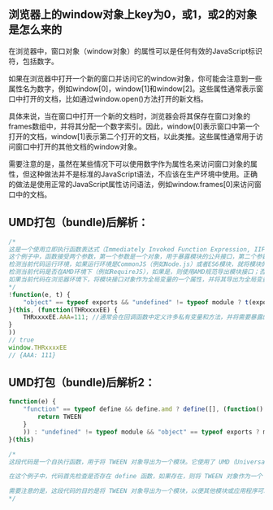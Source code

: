 ## 浏览器上的window对象上key为0，或1，或2的对象是怎么来的

在浏览器中，窗口对象（window对象）的属性可以是任何有效的JavaScript标识符，包括数字。

如果在浏览器中打开一个新的窗口并访问它的window对象，你可能会注意到一些属性名为数字，例如window[0]，window[1]和window[2]。这些属性通常表示窗口中打开的文档，比如通过window.open()方法打开的新文档。

具体来说，当在窗口中打开一个新的文档时，浏览器会将其保存在窗口对象的frames数组中，并将其分配一个数字索引。因此，window[0]表示窗口中第一个打开的文档，window[1]表示第二个打开的文档，以此类推。这些属性通常用于访问窗口中打开的其他文档的window对象。

需要注意的是，虽然在某些情况下可以使用数字作为属性名来访问窗口对象的属性，但这种做法并不是标准的JavaScript语法，不应该在生产环境中使用。正确的做法是使用正常的JavaScript属性访问语法，例如window.frames[0]来访问窗口中的文档。

## UMD打包（bundle)后解析：
``` js
/*
这是一个使用立即执行函数表达式（Immediately Invoked Function Expression, IIFE）来定义模块的常见方式，用于将一个模块的代码封装在一个私有作用域中，并将其暴露为一个公共的接口。
这个例子中，函数接受两个参数，第一个参数是一个对象，用于暴露模块的公共接口，第二个参数是一个回调函数，用于定义模块的实现代码。具体来说，它做了以下几件事情：
检测当前代码运行环境，如果运行环境是CommonJS（例如Node.js）或者ES6模块，就将模块的接口对象作为参数传递给回调函数并执行，从而在该环境中导出模块接口；否则，继续执行下一步。
检测当前代码是否在AMD环境下（例如RequireJS），如果是，则使用AMD规范导出模块接口；否则，继续执行下一步。
如果当前代码在浏览器环境下，将模块接口对象作为全局变量的一个属性，并将其导出为全局变量。
*/
!function(e, t) {
    "object" == typeof exports && "undefined" != typeof module ? t(exports) : "function" == typeof define && define.amd ? define(["exports"], t) : t((e = "undefined" != typeof globalThis ? globalThis : e || self).THRxxxxEE = {})
}(this, (function(THRxxxxEE) {
    THRxxxxEE.AAA=111; //通常会在回调函数中定义许多私有变量和方法，并将需要暴露的方法和属性添加到模块接口对象中，以实现模块的功能。
}
))
// true
window.THRxxxxEE
// {AAA: 111}
```

## UMD打包（bundle)后解析2：

``` js
function(e) {
    "function" == typeof define && define.amd ? define([], (function() {
        return TWEEN
    }
    )) : "undefined" != typeof module && "object" == typeof exports ? module.exports = TWEEN : void 0 !== e && (e.TWEEN = TWEEN)
}(this)

/*
这段代码是一个自执行函数，用于将 TWEEN 对象导出为一个模块。它使用了 UMD（Universal Module Definition）规范，该规范允许将模块同时用于浏览器和 Node.js 等环境。

在这个例子中，代码首先检查是否存在 define 函数，如果存在，则将 TWEEN 对象作为一个 AMD 模块导出，该模块不依赖其他模块。如果不存在 define 函数，则继续检查是否存在 module 和 exports 对象，如果存在，则将 TWEEN 对象作为一个 CommonJS 模块导出。最后，如果 define 函数和 module 和 exports 对象都不存在，则将 TWEEN 对象暴露到全局作用域中，使其可以在浏览器中使用。

需要注意的是，这段代码的目的是将 TWEEN 对象导出为一个模块，以便其他模块或应用程序可以使用它。导出模块的方式可以有多种，UMD 只是其中一种。
*/
```
